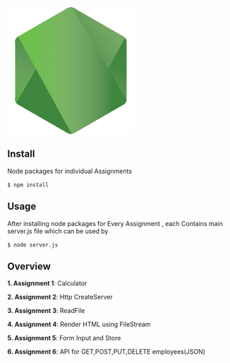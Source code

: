 [![passport banner](https://raw.githubusercontent.com/github/explore/80688e429a7d4ef2fca1e82350fe8e3517d3494d/topics/nodejs/nodejs.png)](https://nodejs.org)


## Install

Node packages for individual Assignments
```
$ npm install 
```

## Usage
After installing node packages for Every Assignment , each Contains main server.js file which can be used by
```
$ node server.js
```

## Overview

**1. Assignment 1**: Calculator 

**2. Assignment 2**: Http CreateServer

**3. Assignment 3**: ReadFile

**4. Assignment 4**: Render HTML using FileStream

**5. Assignment 5**: Form Input and Store

**6. Assignment 6**: API for GET,POST,PUT,DELETE employees(JSON)